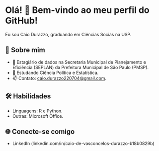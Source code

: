 # Olá! 👋 Bem-vindo ao meu perfil do GitHub!

Eu sou Caio Durazzo, graduando em Ciências Socias na USP.

## 🚀 Sobre mim
- 🔭 Estagiário de dados na Secretaria Municipal de Planejamento e Eficiência (SEPLAN) da Prefeitura Municipal de São Paulo (PMSP).
- 🌱 Estudando Ciência Política e Estatística.
- 📫 Contato: caio.durazzo220704@gmail.com.

## 🛠️ Habilidades
- Linguagens: R e Python.
- Outras: Microsoft Office.

## 🌐 Conecte-se comigo
- LinkedIn (linkedin.com/in/caio-de-vasconcelos-durazzo-b18b0829b)

